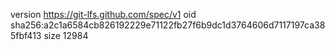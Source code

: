version https://git-lfs.github.com/spec/v1
oid sha256:a2c1a6584cb826192229e71122fb27f6b9dc1d3764606d7117197ca385fbf413
size 12984
